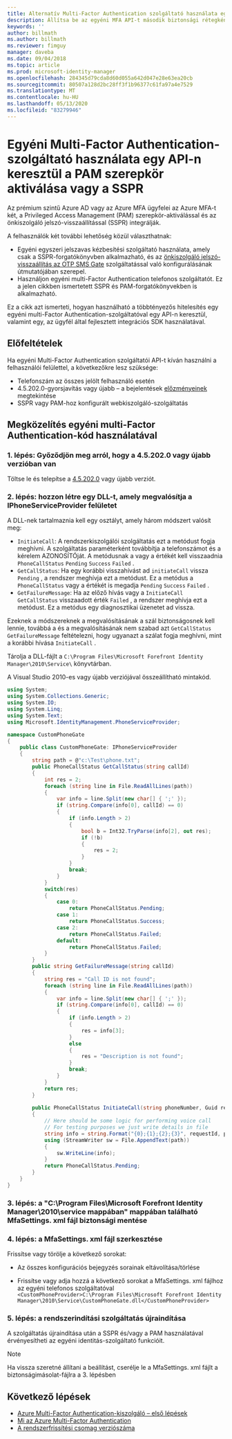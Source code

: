 ```yaml
---
title: Alternatív Multi-Factor Authentication szolgáltató használata egy API-n keresztül a PAM vagy a SSPR forgatókönyv aktiválásához | Microsoft Docs
description: Állítsa be az egyéni MFA API-t második biztonsági rétegként, amikor a felhasználók a szerepköröket aktiválja Privileged Access Management és az önkiszolgáló jelszó-visszaállítást használják.
keywords: ''
author: billmath
ms.author: billmath
ms.reviewer: fimguy
manager: daveba
ms.date: 09/04/2018
ms.topic: article
ms.prod: microsoft-identity-manager
ms.openlocfilehash: 284345d79cda8d60d055a642d047e28e63ea20cb
ms.sourcegitcommit: 80507a128d2bc28ff3f1b96377c61fa97a4e7529
ms.translationtype: MT
ms.contentlocale: hu-HU
ms.lasthandoff: 05/13/2020
ms.locfileid: "83279946"
---
```

# <a name="use-a-custom-multi-factor-authentication-provider-via-an-api-during-pam-role-activation-or-in-sspr"></a>Egyéni Multi-Factor Authentication-szolgáltató használata egy API-n keresztül a PAM szerepkör aktiválása vagy a SSPR

Az prémium szintű Azure AD vagy az Azure MFA ügyfelei az Azure MFA-t két, a Privileged Access Management (PAM) szerepkör-aktiválással és az önkiszolgáló jelszó-visszaállítással (SSPR) integrálják.

A felhasználók két további lehetőség közül választhatnak:

 - Egyéni egyszeri jelszavas kézbesítési szolgáltató használata, amely csak a SSPR-forgatókönyvben alkalmazható, és az [önkiszolgáló jelszó-visszaállítás az OTP SMS Gate](https://docs.microsoft.com/previous-versions/mim/hh824692(v=ws.10)) szolgáltatással való konfigurálásának útmutatójában szerepel.
 - Használjon egyéni multi-Factor Authentication telefonos szolgáltatót. Ez a jelen cikkben ismertetett SSPR és PAM-forgatókönyvekben is alkalmazható.

Ez a cikk azt ismerteti, hogyan használható a többtényezős hitelesítés egy egyéni multi-Factor Authentication-szolgáltatóval egy API-n keresztül, valamint egy, az ügyfél által fejlesztett integrációs SDK használatával.  

## <a name="prerequisites"></a>Előfeltételek

Ha egyéni Multi-Factor Authentication szolgáltatói API-t kíván használni a felhasználói felülettel, a következőkre lesz szüksége:

- Telefonszám az összes jelölt felhasználó esetén
- 4.5.202.0-gyorsjavítás vagy újabb – a bejelentések [előzményeinek](reference/version-history.md) megtekintése
- SSPR vagy PAM-hoz konfigurált webkiszolgáló-szolgáltatás

## <a name="approach-using-custom-multi-factor-authentication-code"></a>Megközelítés egyéni multi-Factor Authentication-kód használatával

### <a name="step-1-ensure-mim-service-is-at-version-452020-or-later"></a>1. lépés: Győződjön meg arról, hogy a 4.5.202.0 vagy újabb verzióban van

Töltse le és telepítse a [4.5.202.0](https://support.microsoft.com/help/4346632/hotfix-rollup-package-build-4-5-202-0-is-available-for-microsoft) vagy újabb verziót.

### <a name="step-2-create-a-dll-which-implements-the-iphoneserviceprovider-interface"></a>2. lépés: hozzon létre egy DLL-t, amely megvalósítja a IPhoneServiceProvider felületet

A DLL-nek tartalmaznia kell egy osztályt, amely három módszert valósít meg:

- `InitiateCall`: A rendszerkiszolgálói szolgáltatás ezt a metódust fogja meghívni. A szolgáltatás paraméterként továbbítja a telefonszámot és a kérelem AZONOSÍTÓját.  A metódusnak a vagy a értékét kell visszaadnia `PhoneCallStatus` `Pending` `Success` `Failed` .
- `GetCallStatus`: Ha egy korábbi visszahívást ad `initiateCall` vissza `Pending` , a rendszer meghívja ezt a metódust. Ez a metódus a `PhoneCallStatus` vagy a értékét is megadja `Pending` `Success` `Failed` .
- `GetFailureMessage`: Ha az előző hívás vagy a `InitiateCall` `GetCallStatus` visszaadott érték `Failed` , a rendszer meghívja ezt a metódust. Ez a metódus egy diagnosztikai üzenetet ad vissza.

Ezeknek a módszereknek a megvalósításának a szál biztonságosnek kell lennie, továbbá a és a megvalósításának nem szabad azt `GetCallStatus` `GetFailureMessage` feltételezni, hogy ugyanazt a szálat fogja meghívni, mint a korábbi hívása `InitiateCall` .

Tárolja a DLL-fájlt a `C:\Program Files\Microsoft Forefront Identity Manager\2010\Service\` könyvtárban.

A Visual Studio 2010-es vagy újabb verziójával összeállítható mintakód.

```csharp
using System;
using System.Collections.Generic;
using System.IO;
using System.Linq;
using System.Text;
using Microsoft.IdentityManagement.PhoneServiceProvider;

namespace CustomPhoneGate
{
    public class CustomPhoneGate: IPhoneServiceProvider
    {
        string path = @"c:\Test\phone.txt";
        public PhoneCallStatus GetCallStatus(string callId)
        {
            int res = 2;
            foreach (string line in File.ReadAllLines(path))
            {
                var info = line.Split(new char[] { ';' });
                if (string.Compare(info[0], callId) == 0)
                {
                    if (info.Length > 2)
                    {
                        bool b = Int32.TryParse(info[2], out res);
                        if (!b)
                        {
                            res = 2;
                        }
                    }
                    break;
                }
            }
            switch(res)
            {
                case 0:
                    return PhoneCallStatus.Pending;
                case 1:
                    return PhoneCallStatus.Success;
                case 2:
                    return PhoneCallStatus.Failed;
                default:
                    return PhoneCallStatus.Failed;
            }       
        }
        public string GetFailureMessage(string callId)
        {
            string res = "Call ID is not found";
            foreach (string line in File.ReadAllLines(path))
            {
                var info = line.Split(new char[] { ';' });
                if (string.Compare(info[0], callId) == 0)
                {
                    if (info.Length > 2)
                    {
                        res = info[3];
                    }
                    else
                    {
                        res = "Description is not found";
                    }
                    break;
                }
            }
            return res;            
        }
        
        public PhoneCallStatus InitiateCall(string phoneNumber, Guid requestId, Dictionary<string,object> deliveryAttributes)
        {
            // Here should be some logic for performing voice call
            // For testing purposes we just write details in file             
            string info = string.Format("{0};{1};{2};{3}", requestId, phoneNumber, 0, string.Empty);
            using (StreamWriter sw = File.AppendText(path))
            {
                sw.WriteLine(info);                
            }
            return PhoneCallStatus.Pending;    
        }
    }
}
```
### <a name="step-3-backup-the-mfasettingsxml-located-in-the-cprogram-filesmicrosoft-forefront-identity-manager2010service"></a>3. lépés: a "C:\Program Files\Microsoft Forefront Identity Manager\2010\service mappában" mappában található MfaSettings. xml fájl biztonsági mentése

### <a name="step-4-edit-the-mfasettingsxml-file"></a>4. lépés: a MfaSettings. xml fájl szerkesztése

Frissítse vagy törölje a következő sorokat:

- Az összes konfigurációs bejegyzés sorainak eltávolítása/törlése 

- Frissítse vagy adja hozzá a következő sorokat a MfaSettings. xml fájlhoz az egyéni telefonos szolgáltatóval <br>
`<CustomPhoneProvider>C:\Program Files\Microsoft Forefront Identity Manager\2010\Service\CustomPhoneGate.dll</CustomPhoneProvider>`

### <a name="step-5-restart-mim-service"></a>5. lépés: a rendszerindítási szolgáltatás újraindítása

A szolgáltatás újraindítása után a SSPR és/vagy a PAM használatával érvényesítheti az egyéni identitás-szolgáltató funkcióit.

> [!NOTE] 
> Ha vissza szeretné állítani a beállítást, cserélje le a MfaSettings. xml fájlt a biztonságimásolat-fájlra a 3. lépésben


## <a name="next-steps"></a>Következő lépések

- [Azure Multi-Factor Authentication-kiszolgáló – első lépések](https://docs.microsoft.com/azure/active-directory/authentication/howto-mfaserver-deploy)
- [Mi az Azure Multi-Factor Authentication](https://docs.microsoft.com/azure/multi-factor-authentication/multi-factor-authentication)
- [A rendszerfrissítési csomag verziószáma](./reference/version-history.md)
